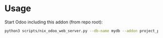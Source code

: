 # Usage

Start Odoo including this addon (from repo root):

```bash
python3 scripts/nix_odoo_web_server.py --db-name mydb --addon project_pivot
```
